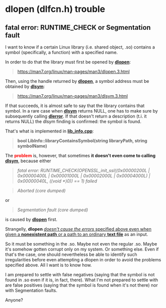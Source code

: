 # dlopen (dlfcn.h) trouble
## fatal error: RUNTIME_CHECK or Segmentation fault

I want to know if a certain Linux library (i.e. shared object, .so) contains a symbol (specifically, a function) with a specified name.

In order to do that the library must first be opened by <b><u>dlopen</u></b>:

> https://man7.org/linux/man-pages/man3/dlopen.3.html

Then, using the handle returned by <b><u>dlopen</u></b>, a symbol address must be obtained by <b><u>dlsym</u></b>:

> https://man7.org/linux/man-pages/man3/dlsym.3.html

If that succeeds, it is almost safe to say that the library contains that symbol. In a rare case when <b><u>dlsym</u></b> returns NULL, one has to make sure by subsequently calling <b><u>dlerror</u></b>. If that doesn't return a description (t.i. it returns NULL) the dlsym finding is confirmed: the symbol is found.

That's what is implemented in <b><u>lib_info.cpp</b></u>:

> <b>bool LibInfo::libraryContainsSymbol(string libraryPath, string symbolName)</b>

The <b><span style="color:red">problem</span></b> is, however, that sometimes <b>it doesn't even come to calling <u>dlsym</u></b>, because either

> <i>fatal error: RUNTIME_CHECK(OPENSSL_init_ssl((0x00000200L | 0x00000400L | 0x00001000L | 0x00002000L | 0x00004000L) | 0x00000040L, ((void *)0)) == 1) failed</i>

> <i>Aborted (core dumped)</i>

or
> <i>Segmentation fault (core dumped)</i>

is caused by <b><u>dlopen</u></b> first.

Strangelly, <b>dlopen</b> <u><i>doesn't cause the errors</i> specified above even when given a <b>nonexistent path</b> or a path to an ordinary <b>text file</b></u> as an input.

So it must be something in the .so. Maybe not even the regular .so. Maybe it's somehow gotten corrupt only on my system. Or something else. Even if that's the case, one should nevertheless be able to identify such irregularities before even attempting a dlopen in order to avoid the problems specified above. All I want is to know how.

I am prepared to settle with false negatives (saying that the symbol is not found in .so even if it is, in fact, there). What I'm not prepared to settle with are false positives (saying that the symbol is found when it's not there) nor with Segmentation faults.

Anyone?

